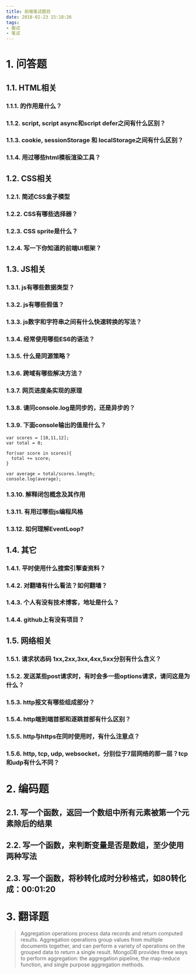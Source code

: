 ```yaml
---
title: 前端笔试题目
date: 2018-02-23 15:18:26
tags:
- 面试
- 笔试
---
```


# 1. 问答题
## 1.1. HTML相关
### 1.1.1. <!DOCTYPE html>的作用是什么？
### 1.1.2. script, script async和script defer之间有什么区别？
### 1.1.3. cookie, sessionStorage 和 localStorage之间有什么区别？
### 1.1.4. 用过哪些html模板渲染工具？

## 1.2. CSS相关
### 1.2.1. 简述CSS盒子模型
### 1.2.2. CSS有哪些选择器？
### 1.2.3. CSS sprite是什么？
### 1.2.4. 写一下你知道的前端UI框架？

## 1.3. JS相关
### 1.3.1. js有哪些数据类型？
### 1.3.2. js有哪些假值？
### 1.3.3. js数字和字符串之间有什么快速转换的写法？
### 1.3.4. 经常使用哪些ES6的语法？
### 1.3.5. 什么是同源策略？
### 1.3.6. 跨域有哪些解决方法？
### 1.3.7. 网页进度条实现的原理
### 1.3.8. 请问console.log是同步的，还是异步的？
### 1.3.9. 下面console输出的值是什么？
```
var scores = [10,11,12];
var total = 0;

for(var score in scores){
  total += score;
}

var average = total/scores.length;
console.log(average);
```
### 1.3.10. 解释闭包概念及其作用

### 1.3.11. 有用过哪些js编程风格
### 1.3.12. 如何理解EventLoop?

## 1.4. 其它
### 1.4.1. 平时使用什么搜索引擎查资料？
### 1.4.2. 对翻墙有什么看法？如何翻墙？
### 1.4.3. 个人有没有技术博客，地址是什么？
### 1.4.4. github上有没有项目？

## 1.5. 网络相关
### 1.5.1. 请求状态码 1xx,2xx,3xx,4xx,5xx分别有什么含义？
### 1.5.2. 发送某些post请求时，有时会多一些options请求，请问这是为什么？

### 1.5.3. http报文有哪些组成部分？

### 1.5.4. http端到端首部和逐跳首部有什么区别？

### 1.5.5. http与https在同时使用时，有什么注意点？

### 1.5.6. http, tcp, udp, websocket，分别位于7层网络的那一层？tcp和udp有什么不同？


# 2. 编码题

## 2.1. 写一个函数，返回一个数组中所有元素被第一个元素除后的结果

## 2.2. 写一个函数，来判断变量是否是数组，至少使用两种写法

## 2.3. 写一个函数，将秒转化成时分秒格式，如80转化成：00:01:20

# 3. 翻译题

> Aggregation operations process data records and return computed results. Aggregation operations group values from multiple documents together, and can perform a variety of operations on the grouped data to return a single result. MongoDB provides three ways to perform aggregation: the aggregation pipeline, the map-reduce function, and single purpose aggregation methods.